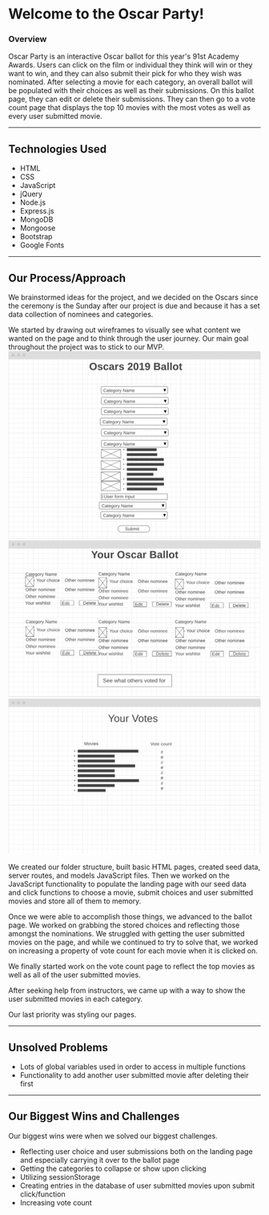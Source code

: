 # Welcome to the Oscar Party!

### Overview
Oscar Party is an interactive Oscar ballot for this year's 91st Academy Awards.  Users can click on the film or individual they think will win or they want to win, and they can also submit their pick for who they wish was nominated.  After selecting a movie for each category, an overall ballot will be populated with their choices as well as their submissions.  On this ballot page, they can edit or delete their submissions.  They can then go to a vote count page that displays the top 10 movies with the most votes as well as every user submitted movie.

---
## Technologies Used
- HTML
- CSS
- JavaScript
- jQuery
- Node.js
- Express.js
- MongoDB
- Mongoose
- Bootstrap
- Google Fonts

---
## Our Process/Approach
We brainstormed ideas for the project, and we decided on the Oscars since the ceremony is the Sunday after our project is due and because it has a set data collection of nominees and categories.

We started by drawing out wireframes to visually see what content we wanted on the page and to think through the user journey.  Our main goal throughout the project was to stick to our MVP.
![](reference/wireframe-landing.png)
![](reference/wireframe-ballot.png)
![](reference/wireframe-vote.png)

We created our folder structure, built basic HTML pages, created seed data, server routes, and models JavaScript files.  Then we worked on the JavaScript functionality to populate the landing page with our seed data and click functions to choose a movie, submit choices and user submitted movies and store all of them to memory.

Once we were able to accomplish those things, we advanced to the ballot page.  We worked on grabbing the stored choices and reflecting those amongst the nominations.  We struggled with getting the user submitted movies on the page, and while we continued to try to solve that, we worked on increasing a property of vote count for each movie when it is clicked on.

We finally started work on the vote count page to reflect the top movies as well as all of the user submitted movies.

After seeking help from instructors, we came up with a way to show the user submitted movies in each category.

Our last priority was styling our pages.



---
## Unsolved Problems
- Lots of global variables used in order to access in multiple functions
- Functionality to add another user submitted movie after deleting their first


---
## Our Biggest Wins and Challenges
Our biggest wins were when we solved our biggest challenges.
- Reflecting user choice and user submissions both on the landing page and especially carrying it over to the ballot page
- Getting the categories to collapse or show upon clicking
- Utilizing sessionStorage
- Creating entries in the database of user submitted movies upon submit click/function
- Increasing vote count